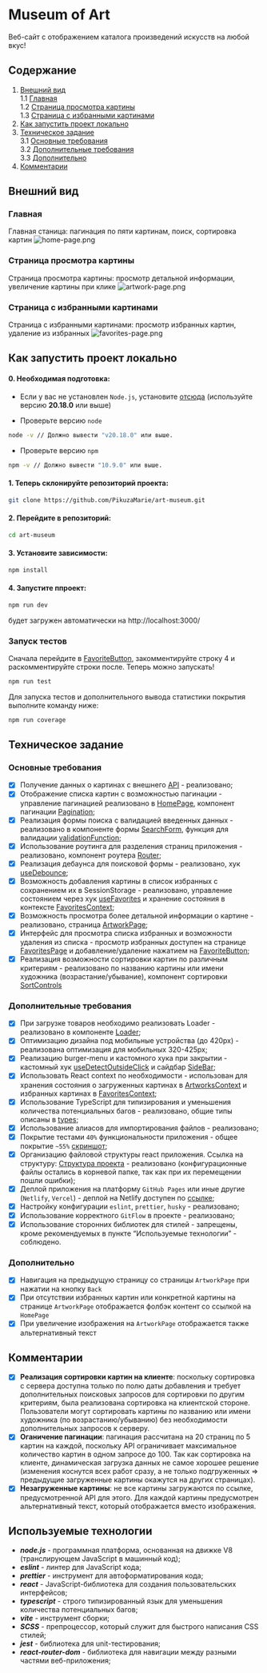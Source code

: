 # Museum of Art

Веб-сайт с отображением каталога произведений искусств на любой вкус!

## Содержание

1. [Внешний вид](#внешний-вид)  
   1.1 [Главная](#главная)  
   1.2 [Страница просмотра картины](#страница-просмотра-картины)  
   1.3 [Страница c избранными картинами](#страница-с-избранными-картинами)
2. [Как запустить проект локально](#как-запустить-проект-локально)
3. [Техническое задание](#техническое-задание)  
   3.1 [Основные требования](#основные-требования)  
   3.2 [Дополнительные требования](#дополнительные-требования)    
   3.3 [Дополнительно](#дополнительно)
4. [Комментарии](#комментарии)

## Внешний вид

### Главная

Главная станица: пагинация по пяти картинам, поиск, сортировка картин
![home-page.png](docs/gif/home-page.gif)

### Страница просмотра картины

Страница просмотра картины: просмотр детальной информации, увеличение картины при клике
![artwork-page.png](docs/gif/artwork-page.gif)

### Страница с избранными картинами

Страница с избранными картинами: просмотр избранных картин, удаление из избранных
![favorites-page.png](docs/gif/favorites-page.gif)

## Как запустить проект локально

#### 0. Необходимая подготовка:

- Если у вас не установлен `Node.js`, установите [отсюда](https://nodejs.org/en/download) (используйте версию **20.18.0** или выше)

- Проверьте версию `node`

```bash
node -v // Должно вывести "v20.18.0" или выше.
```

- Проверьте версию `npm`

```bash
npm -v // Должно вывести "10.9.0" или выше.
```

#### 1. Теперь склонируйте репозиторий проекта:

```bash
git clone https://github.com/PikuzaMarie/art-museum.git
```

#### 2. Перейдите в репозиторий:

```bash
cd art-museum
```

#### 3. Установите зависимости:

```bash
npm install
```

#### 4. Запустите ппроект:

```bash
npm run dev
```

будет загружен автоматически на http://localhost:3000/

### Запуск тестов

Сначала перейдите в [FavoriteButton](src/components/FavoriteButton/index.tsx), закомментируйте строку 4 и раскомментируйте строки после. Теперь можно запускать!

```bash
npm run test
```

Для запуска тестов и дополнительного вывода статистики покрытия выполните команду ниже:

```bash
npm run coverage
```

## Техническое задание

### Основные требования

- [x] Получение данных о картинах с внешнего [API](https://api.artic.edu/docs/#introduction) - реализовано;
- [x] Отображение списка картин с возможностью пагинации - управление пагинацией реализовано в [HomePage](src/pages/HomePage/index.tsx), компонент пагинации [Pagination](src/components/Pagination/);
- [x] Реализация формы поиска с валидацией введенных данных - реализовано в компоненте формы [SearchForm](src/components/SearchForm/index.tsx), функция для валидации [validationFunction](src/utils/validationFunctions/index.ts);
- [x] Использование роутинга для разделения страниц приложения - реализовано, компонент роутера [Router](src/pages/router.tsx);
- [x] Реализация дебаунса для поисковой формы - реализовано, хук [useDebounce](src/hooks/useDebounce.ts);
- [x] Возможность добавления картины в список избранных с сохранением их в SessionStorage - реализовано, управление состоянием через хук [useFavorites](src/hooks/useFavorites.ts) и хранение состояния в контексте [FavoritesContext](src/store/providers/favorites-context-provider.tsx);
- [x] Возможность просмотра более детальной информации о картине - реализовано, страница [ArtworkPage](src/pages/ArtworkPage/index.tsx);
- [x] Интерфейс для просмотра списка избранных и возможности удаления из списка - просмотр избранных доступен на странице [FavoritesPage](src/pages/FavoritesPage/index.tsx) и добавление/удаление нажатием на [FavoriteButton](src/components/FavoriteButton/index.tsx);
- [x] Реализация возможности сортировки картин по различным критериям - реализовано по названию картины или имени художника (возрастание/убывание), компонент сортировки [SortControls](src/components/SortControls/index.tsx)

### Дополнительные требования

- [x] При загрузке товаров необходимо реализовать Loader - реализовано в компоненте [Loader](src/components/Loader/index.tsx);
- [x] Оптимизацию дизайна под мобильные устройства (до 420px) - реализована оптимизация для мобильных 320-425px;
- [x] Реализацию burger-menu и кастомного хука при закрытии - кастомный хук [useDetectOutsideClick](src/hooks/useDetectOutsideClick.ts) и сайдбар [SideBar](src/components/Sidebar/index.tsx);
- [x] Использовать React context по необходимости - использован для хранения состояния о загруженных картинах в [ArtworksContext](src/store/providers/artworks-context-provider.tsx) и избранных картинах в [FavoritesContext](src/store/providers/favorites-context-provider.tsx);
- [x] Использование TypeScript для типизирования и уменьшения количества потенциальных багов - реализовано, общие типы описаны в [types](src/types/index.ts);
- [x] Использование алиасов для импортирования файлов - реализовано;
- [x] Покрытие тестами `40%` функциональности приложения - общее покрытие `~55%` [скриншот](docs/img_coverage/);
- [x] Организацию файловой структуры react приложения. Ссылка на структуру: [Структура проекта](https://github.com/mkrivel/structure) - реализовано (конфигурационные файлы остались в корневой папке, так как при их перемещении пошли ошибки);
- [x] Деплой приложения на платформу `GitHub Pages` или иные другие (`Netlify`, `Vercel`) - деплой на Netlify доступен по [ссылке](https://art-museum-by-marie.netlify.app/);
- [x] Настройку конфигурации `eslint`, `prettier`, `husky` - реализовано;
- [x] Использование корректного `GitFlow` в проекте - реализовано;
- [x] Использование сторонних библиотек для стилей - запрещены, кроме рекомендуемых в пункте “Используемые технологии” - соблюдено.

### Дополнительно

- [x] Навигация на предыдущую страницу со страницы `ArtworkPage` при нажатии на кнопку `Back`
- [x] При отсутствии избранных картин или конкретной картины на странице `ArtworkPage` отображается фолбэк контент со ссылкой на `HomePage`
- [x] При увеличение изображения на `ArtworkPage` отображается также альтернативный текст

## Комментарии

- [x] **Реализация сортировки картин на клиенте**: поскольку сортировка с сервера доступна только по полю даты добавления и требует дополнительных поисковых запросов для сортировки по другим критериям, была реализована сортировка на клиентской стороне. Пользователи могут сортировать картины по названию или имени художника (по возрастанию/убыванию) без необходимости дополнительных запросов к серверу.
- [x] **Оганичение пагинации**: пагинация рассчитана на 20 страниц по 5 картин на каждой, поскольку API ограничивает максимальное количество картин в одном запросе до 100. Так как сортировка на клиенте, динамическая загрузка данных не самое хорошее решение (изменения коснутся всех работ сразу, а не только подгруженных => предыдущие загруженные картины окажутся на других страницах).
- [x] **Незагруженные картины**: не все картины загружаются по ссылке, предусмотренной API для этого. Для каждой картины предусмотрен альтернативный текст, который отображается вместо изображения.

## Используемые технологии

- **_node.js_** - программная платформа, основанная на движке V8 (транслирующем JavaScript в машинный код);
- **_eslint_** - линтер для JavaScript кода;
- **_prettier_** - инструмент для автоформатирования кода;
- **_react_** - JavaScript-библиотека для создания пользовательских интерфейсов;
- **_typescript_** - строго типизированный язык для уменьшения количества потенциальных багов;
- **_vite_** - инструмент сборки;
- **_SCSS_** - препроцессор, который служит для быстрого написания CSS стилей;
- **_jest_** - библиотека для unit-тестирования;
- **_react-router-dom_** - библиотека для навигации между разными частями веб-приложения;
